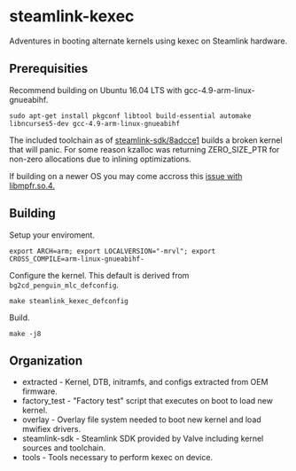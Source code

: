 # steamlink-kexec
Adventures in booting alternate kernels using kexec on Steamlink hardware.

## Prerequisities
Recommend building on Ubuntu 16.04 LTS with gcc-4.9-arm-linux-gnueabihf. 

```
sudo apt-get install pkgconf libtool build-essential automake libncurses5-dev gcc-4.9-arm-linux-gnueabihf
```

The included toolchain as of [steamlink-sdk/8adcce1](https://github.com/ValveSoftware/steamlink-sdk/tree/8adcce1d8fb2b8c0fc4ae2aebdeeb620bc443ed1) builds a broken kernel that will panic. For some reason kzalloc was returning ZERO_SIZE_PTR for non-zero allocations due to inlining optimizations.

If building on a newer OS you may come accross this [issue with libmpfr.so.4.](https://github.com/ValveSoftware/steamlink-sdk/issues/31)

## Building
Setup your enviroment.
```
export ARCH=arm; export LOCALVERSION="-mrvl"; export CROSS_COMPILE=arm-linux-gnueabihf-
```

Configure the kernel. This default is derived from `bg2cd_penguin_mlc_defconfig`.
```
make steamlink_kexec_defconfig
```

Build.
```
make -j8
```

## Organization
- extracted - Kernel, DTB, initramfs, and configs extracted from OEM firmware.
- factory_test - "Factory test" script that executes on boot to load new kernel.
- overlay - Overlay file system needed to boot new kernel and load mwifiex drivers.
- steamlink-sdk - Steamlink SDK provided by Valve including kernel sources and toolchain.
- tools - Tools necessary to perform kexec on device.